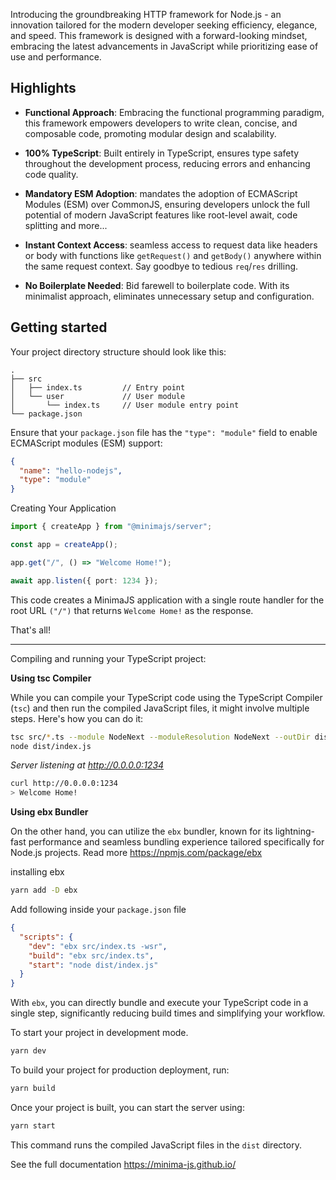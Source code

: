 Introducing the groundbreaking HTTP framework for Node.js - an innovation tailored for the modern developer seeking efficiency, elegance, and speed. This framework is designed with a forward-looking mindset, embracing the latest advancements in JavaScript while prioritizing ease of use and performance.

## Highlights

- **Functional Approach**: Embracing the functional programming paradigm, this framework empowers developers to write clean, concise, and composable code, promoting modular design and scalability.

- **100% TypeScript**: Built entirely in TypeScript, ensures type safety throughout the development process, reducing errors and enhancing code quality.

- **Mandatory ESM Adoption**: mandates the adoption of ECMAScript Modules (ESM) over CommonJS, ensuring developers unlock the full potential of modern JavaScript features like root-level await, code splitting and more...

- **Instant Context Access**: seamless access to request data like headers or body with functions like `getRequest()` and `getBody()` anywhere within the same request context. Say goodbye to tedious `req`/`res` drilling.

- **No Boilerplate Needed**: Bid farewell to boilerplate code. With its minimalist approach, eliminates unnecessary setup and configuration.

## Getting started

Your project directory structure should look like this:

```
.
├── src
│   ├── index.ts         // Entry point
│   └── user             // User module
│       └── index.ts     // User module entry point
└── package.json
```

Ensure that your `package.json` file has the `"type": "module"` field to enable ECMAScript modules (ESM) support:

```json
{
  "name": "hello-nodejs",
  "type": "module"
}
```

Creating Your Application

```typescript title="src/index.ts"
import { createApp } from "@minimajs/server";

const app = createApp();

app.get("/", () => "Welcome Home!");

await app.listen({ port: 1234 });
```

This code creates a MinimaJS application with a single route handler for the root URL `("/")` that returns `Welcome Home!` as the response.

That's all!

---

Compiling and running your TypeScript project:

**Using tsc Compiler**

While you can compile your TypeScript code using the TypeScript Compiler (`tsc`) and then run the compiled JavaScript files, it might involve multiple steps. Here's how you can do it:

```bash
tsc src/*.ts --module NodeNext --moduleResolution NodeNext --outDir dist
node dist/index.js
```

_Server listening at http://0.0.0.0:1234_

```bash
curl http://0.0.0.0:1234
> Welcome Home!
```

**Using ebx Bundler**

On the other hand, you can utilize the `ebx` bundler, known for its lightning-fast performance and seamless bundling experience tailored specifically for Node.js projects.
Read more https://npmjs.com/package/ebx

installing ebx

```bash
yarn add -D ebx
```

Add following inside your `package.json` file

```json title="package.json"
{
  "scripts": {
    "dev": "ebx src/index.ts -wsr",
    "build": "ebx src/index.ts",
    "start": "node dist/index.js"
  }
}
```

With `ebx`, you can directly bundle and execute your TypeScript code in a single step, significantly reducing build times and simplifying your workflow.

To start your project in development mode.

```bash
yarn dev
```

To build your project for production deployment, run:

```bash
yarn build
```

Once your project is built, you can start the server using:

```bash
yarn start
```

This command runs the compiled JavaScript files in the `dist` directory.

See the full documentation https://minima-js.github.io/
